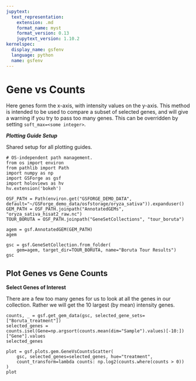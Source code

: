 ```yaml
---
jupytext:
  text_representation:
    extension: .md
    format_name: myst
    format_version: 0.13
    jupytext_version: 1.10.2
kernelspec:
  display_name: gsfenv
  language: python
  name: gsfenv
---
```


# Gene vs Counts

Here genes form the x-axis, with intensity values on the y-axis.
This method is intended to be used to compare a subset of selected genes,
and will give a warning if you try to pass too many genes.
This can be overridden by setting ``soft_max=<some integer>``.

***Plotting Guide Setup***

Shared setup for all plotting guides.

```{code-cell}
# OS-independent path management.
from os import environ
from pathlib import Path
import numpy as np
import GSForge as gsf
import holoviews as hv
hv.extension('bokeh')

OSF_PATH = Path(environ.get("GSFORGE_DEMO_DATA", default="~/GSForge_demo_data/osfstorage/oryza_sativa")).expanduser()
GEM_PATH = OSF_PATH.joinpath("AnnotatedGEMs", "oryza_sativa_hisat2_raw.nc")
TOUR_BORUTA = OSF_PATH.joinpath("GeneSetCollections", "tour_boruta")
```

```{code-cell}
agem = gsf.AnnotatedGEM(GEM_PATH)
agem
```

```{code-cell}
gsc = gsf.GeneSetCollection.from_folder(
    gem=agem, target_dir=TOUR_BORUTA, name="Boruta Tour Results")
gsc
```

## Plot Genes vs Gene Counts

**Select Genes of Interest**

There are a few too many genes for us to look at all the genes in our collection.
Rather we will get the 10 largest (by mean) intensity genes.

```{code-cell}
counts, _ = gsf.get_gem_data(gsc, selected_gene_sets=["Boruta_treatment"])
selected_genes = counts.isel(Gene=np.argsort(counts.mean(dim="Sample").values)[-10:])["Gene"].values
selected_genes
```

```{code-cell}
plot = gsf.plots.gem.GeneVsCountsScatter(
    gsc, selected_genes=selected_genes, hue="treatment",
    count_transform=lambda counts: np.log2(counts.where(counts > 0))
)
plot
```
